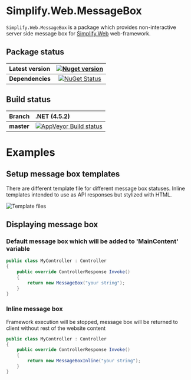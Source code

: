 # Simplify.Web.MessageBox

`Simplify.Web.MessageBox` is a package which provides non-interactive server side message box for [Simplify.Web](https://github.com/i4004/Simplify.Web) web-framework.

## Package status

| Latest version | [![Nuget version](http://img.shields.io/badge/nuget-v1.1.2-blue.png)](https://www.nuget.org/packages/Simplify.Web.MessageBox/) |
| :------ | :------: |
| **Dependencies** | [![NuGet Status](http://nugetstatus.com/Simplify.Web.MessageBox.png)](http://nugetstatus.com/packages/Simplify.Web.MessageBox) |

## Build status

| Branch | **.NET (4.5.2)** |
| :------ | :------ |
| **master** | [![AppVeyor Build status](https://ci.appveyor.com/api/projects/status/2h8jh563pwsf283i/branch/master?svg=true)](https://ci.appveyor.com/project/i4004/simplify-web-messagebox/branch/master) |

# Examples

## Setup message box templates

There are different template file for different message box statuses.
Inline templates intended to use as API responses but stylized with HTML.

![Template files](https://raw.githubusercontent.com/i4004/Simplify.Web.MessageBox/master/images/template-files.png)

## Displaying message box

### Default message box which will be added to 'MainContent' variable
```csharp
public class MyController : Controller
{
	public override ControllerResponse Invoke()
	{
		return new MessageBox("your string");
	}
}
```
### Inline message box

Framework execution will be stopped, message box will be returned to client without rest of the website content
```csharp
public class MyController : Controller
{
	public override ControllerResponse Invoke()
	{
		return new MessageBoxInline("your string");
	}
}
```
